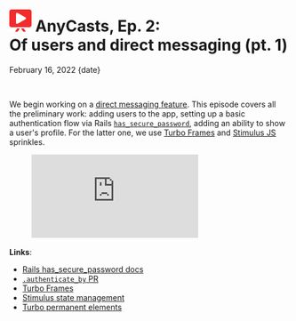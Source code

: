 # <img src="/public/images/demo.svg" class="blog--title-icon"> AnyCasts, Ep. 2:<br>Of users and direct messaging (pt. 1)

February 16, 2022
{date}

<br/>

<div class="divider"></div>

We begin working on a [direct messaging feature](https://github.com/anycable/anycasts/issues/1). This episode covers all the preliminary work: adding users to the app, setting up a basic authentication flow via Rails [`has_secure_password`][secure_password], adding an ability to show a user's profile. For the latter one, we use [Turbo Frames][turbo-frames] and [Stimulus JS][stimulus] sprinkles.

<figure class="blog--figure">
  <iframe class="blog--youtube" src="https://www.youtube.com/embed/cBtSjNuJFLE" title="YouTube video player" frameborder="0" allow="accelerometer; autoplay; clipboard-write; encrypted-media; gyroscope; picture-in-picture" allowfullscreen></iframe>
</figure>

<div class="divider"></div>

**Links**:

- [Rails has_secure_password docs][secure_password]
- [`.authenticate_by` PR](https://github.com/rails/rails/pull/43765)
- [Turbo Frames][turbo-frames]
- [Stimulus state management](https://stimulus.hotwired.dev/handbook/managing-state)
- [Turbo permanent elements](https://turbo.hotwired.dev/handbook/building#persisting-elements-across-page-loads)

[pro]: https://anycable.io/#pro
[hotwire]: https://hotwired.dev
[turbo-frames]: https://turbo.hotwired.dev/reference/frames
[stimulus]: https://stimulus.hotwired.dev
[secure_password]: https://api.rubyonrails.org/classes/ActiveModel/SecurePassword/ClassMethods.html
